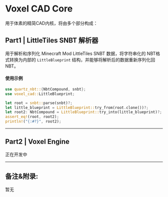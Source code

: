 # Voxel CAD Core

用于体素的精简CAD内核，将由多个部分构成：

## Part1 | LittleTiles SNBT 解析器

用于解析和序列化 Minecraft Mod LittleTiles SNBT 数据，将字符串化的 NBT格式转换为内部的 `LittleBlueprint` 结构，并能够将解析后的数据重新序列化回 NBT。

#### 使用示例

```rust
use quartz_nbt::{NbtCompound, snbt};
use voxel_cad::LittleBlueprint;

let root = snbt::parse(snbt)?;
let little_blueprint = LittleBlueprint::try_from(root.clone())?;
let root2: NbtCompound = LittleBlueprint::try_into(little_blueprint)?;
assert_eq!(root, root2);
println!("{:#?}", root2);
```

---

## Part2 | Voxel Engine

正在开发中

---

## 备注&附录:

暂无
